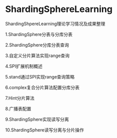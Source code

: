# ShardingSphereLearning

ShardingShpereLearning理论学习情况及成果整理

1.ShardingSphere分表与分库分表

2.ShardingSphere分库分表查询

3.自定义分片算法实现range查询

4.SPI扩展机制概述

5.stand通过SPI实现range查询策略

6.complex复合分片算法配置分库分表

7.Hint分片算法

8.广播表配置

9.ShardingSphere实现读写分离

10.ShardingSphere读写分离与分片操作
